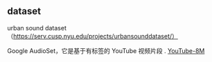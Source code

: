 


## dataset


urban sound dataset（https://serv.cusp.nyu.edu/projects/urbansounddataset/）

Google AudioSet，它是基于有标签的 YouTube 视频片段 . [YouTube-8M](https://github.com/google/youtube-8m#overview-of-models)